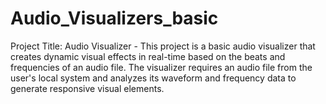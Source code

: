 # Audio_Visualizers_basic
Project Title: Audio Visualizer - This project is a basic audio visualizer that creates dynamic visual effects in real-time based on the beats and frequencies of an audio file. The visualizer requires an audio file from the user's local system and analyzes its waveform and frequency data to generate responsive visual elements. 
